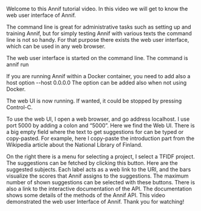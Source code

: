 Welcome to this Annif tutorial video.
In this video we will get to know the web user interface of Annif.

The command line is great for administrative tasks such as setting up and training Annif, but for simply testing Annif with various texts the command line is not so handy. For that purpose there exists the web user interface, which can be used in any web browser.

The web user interface is started on the command line. The command is
annif run 

If you are running Annif within a Docker container, you need to add also a host option
--host 0.0.0.0
The option can be added also when not using Docker.

The web UI is now running. If wanted, it could be stopped by pressing Control-C.

To use the web UI, I open a web browser, and go address localhost.
I use port 5000 by adding a colon and “5000”.
Here we find the Web UI. There is a big empty field where the text to get suggestions for can be typed or copy-pasted.
For example, here I copy-paste the introduction part from the Wikipedia article about the National Library of Finland.

On the right there is a menu for selecting a project, I select a TFIDF project.
The suggestions can be fetched by clicking this button.
Here are the suggested subjects. Each label acts as a web link to the URI, and the bars visualize the scores that Annif assigns to the suggestions.
The maximum number of shown suggestions can be selected with these buttons.
There is also a link to the interactive documentation of the API. The documentation shows some details of the methods of the Annif API.
This video demonstrated the web user Interface of Annif.
Thank you for watching!

